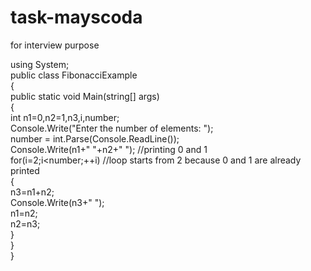 # task-mayscoda
for interview purpose

using System;  
  public class FibonacciExample  
   {  
     public static void Main(string[] args)  
      {  
         int n1=0,n2=1,n3,i,number;    
         Console.Write("Enter the number of elements: ");    
         number = int.Parse(Console.ReadLine());  
         Console.Write(n1+" "+n2+" "); //printing 0 and 1    
         for(i=2;i<number;++i) //loop starts from 2 because 0 and 1 are already printed    
         {    
          n3=n1+n2;    
          Console.Write(n3+" ");    
          n1=n2;    
          n2=n3;    
         }    
      }  
   }  

